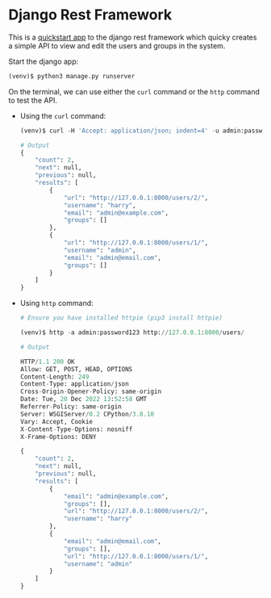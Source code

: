 # Django Rest Framework 

This is a [quickstart app](https://www.django-rest-framework.org/tutorial/quickstart/) 
to the django rest framework which quicky creates a simple API to view and edit the users and 
groups in the system.

Start the django app:
```python
(venv)$ python3 manage.py runserver
```

On the terminal, we can use either the `curl` command or the `http` command to test the API.

- Using the `curl` command:
    ```python
    (venv)$ curl -H 'Accept: application/json; indent=4' -u admin:password123 http://127.0.0.1:8000/users/

    # Output
    {
        "count": 2,
        "next": null,
        "previous": null,
        "results": [
            {
                "url": "http://127.0.0.1:8000/users/2/",
                "username": "harry",
                "email": "admin@example.com",
                "groups": []
            },
            {
                "url": "http://127.0.0.1:8000/users/1/",
                "username": "admin",
                "email": "admin@email.com",
                "groups": []
            }
        ]
    }
    ```

- Using `http` command:
    ```python
    # Ensure you have installed httpie (pip3 install httpie)

    (venv)$ http -a admin:password123 http://127.0.0.1:8000/users/

    # Output

    HTTP/1.1 200 OK
    Allow: GET, POST, HEAD, OPTIONS
    Content-Length: 249
    Content-Type: application/json
    Cross-Origin-Opener-Policy: same-origin
    Date: Tue, 20 Dec 2022 13:52:58 GMT
    Referrer-Policy: same-origin
    Server: WSGIServer/0.2 CPython/3.8.10
    Vary: Accept, Cookie
    X-Content-Type-Options: nosniff
    X-Frame-Options: DENY

    {
        "count": 2,
        "next": null,
        "previous": null,
        "results": [
            {
                "email": "admin@example.com",
                "groups": [],
                "url": "http://127.0.0.1:8000/users/2/",
                "username": "harry"
            },
            {
                "email": "admin@email.com",
                "groups": [],
                "url": "http://127.0.0.1:8000/users/1/",
                "username": "admin"
            }
        ]
    }
    ```